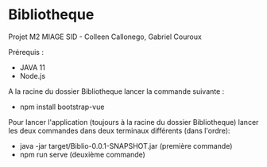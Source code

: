 # Bibliotheque
Projet M2 MIAGE SID - Colleen Callonego, Gabriel Couroux

Prérequis :  
- JAVA 11  
- Node.js

A la racine du dossier Bibliotheque lancer la commande suivante :   
- npm install bootstrap-vue

Pour lancer l'application (toujours à la racine du dossier Bibliotheque) lancer les deux commandes dans deux terminaux différents (dans l'ordre):   
- java -jar target/Biblio-0.0.1-SNAPSHOT.jar (première commande)  
- npm run serve (deuxième commande)  
